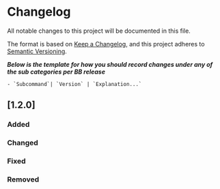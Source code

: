 # Changelog

All notable changes to this project will be documented in this file.

The format is based on [Keep a Changelog](https://keepachangelog.com/en/1.0.0/),
and this project adheres to [Semantic Versioning](https://semver.org/spec/v2.0.0.html).


***Below is the template for how you should record changes under any of the sub categories per BB release***
```
- `Subcommand`| `Version` | `Explanation...`
```

## [1.2.0]

### Added

### Changed

### Fixed

### Removed

